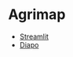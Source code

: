 # Agrimap
* [Streamlit](https://agrimap.streamlit.app)
* [Diapo](https://www.canva.com/design/DAF2xwrGO2c/lIOB7IdHTRNkxM_kENjcZw/edit?utm_content=DAF2xwrGO2c&utm_campaign=designshare&utm_medium=link2&utm_source=sharebutton)
